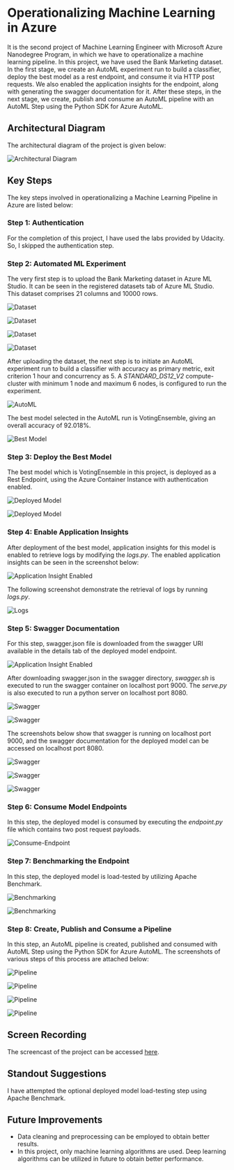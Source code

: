 # Operationalizing Machine Learning in Azure

It is the second project of Machine Learning Engineer with Microsoft Azure Nanodegree Program, in which we have to operationalize a machine learning pipeline. In this project, we have used the Bank Marketing dataset. In the first stage, we create an AutoML experiment run to build a classifier, deploy the best model as a rest endpoint, and consume it via HTTP post requests. We also enabled the application insights for the endpoint, along with generating the swagger documentation for it. After these steps, in the next stage,  we create, publish and consume an AutoML pipeline with an AutoML Step using the Python SDK for Azure AutoML.

## Architectural Diagram
The architectural diagram of the project is given below:

![Architectural Diagram](screenshots/architectural-diagram.png)

## Key Steps
The key steps involved in operationalizing a Machine Learning Pipeline in Azure are listed below:

### Step 1: Authentication

For the completion of this project, I have used the labs provided by Udacity. So, I skipped the authentication step.

### Step 2: Automated ML Experiment

The very first step is to upload the Bank Marketing dataset in Azure ML Studio. It can be seen in the registered datasets tab of Azure ML Studio. This dataset comprises 21 columns and 10000 rows.

![Dataset](screenshots/dataset1.png)

![Dataset](screenshots/dataset2.png)

![Dataset](screenshots/dataset3.png)

![Dataset](screenshots/dataset4.png)

After uploading the dataset, the next step is to initiate an AutoML experiment run to build a classifier with accuracy as primary metric, exit criterion 1 hour and concurrency as 5. A *STANDARD_DS12_V2* compute-cluster with minimum 1 node and maximum 6 nodes, is configured to run the experiment. 

![AutoML](screenshots/automl1.png)

The best model selected in the AutoML run is VotingEnsemble, giving an overall accuracy of 92.018%.

![Best Model](screenshots/best-model1.png)

### Step 3: Deploy the Best Model

The best model which is VotingEnsemble in this project, is deployed as a Rest Endpoint, using the Azure Container Instance with authentication enabled. 

![Deployed Model](screenshots/deployed-model.png)

![Deployed Model](screenshots/auth-aci.png)

### Step 4: Enable Application Insights

After deployment of the best model, application insights for this model is enabled to retrieve logs by modifying the *logs.py*. The enabled application insights can be seen in the screenshot below:

![Application Insight Enabled](screenshots/app-insight-enabled.png)

The following screenshot demonstrate the retrieval of logs by running *logs.py*.

![Logs](screenshots/logs.png)

### Step 5: Swagger Documentation

For this step, swagger.json file is downloaded from the swagger URI available in the details tab of the deployed model endpoint.

![Application Insight Enabled](screenshots/app-insight-enabled.png)

After downloading swagger.json in the swagger directory, *swagger.sh* is executed to run the swagger container on localhost port 9000. The *serve.py* is also executed to run a python server on localhost port 8080.  

![Swagger](screenshots/swagger-docker.png)

![Swagger](screenshots/swagger-serve.png)

The screenshots below show that swagger is running on localhost port 9000, and the swagger documentation for the deployed model can be accessed on localhost port 8080. 

![Swagger](screenshots/swagger-console1.png)

![Swagger](screenshots/swagger-console2.png)

![Swagger](screenshots/swagger-console3.png)

### Step 6: Consume Model Endpoints

In this step, the deployed model is consumed by executing the *endpoint.py* file which contains two post request payloads.

![Consume-Endpoint](screenshots/endpoint-result.png)

### Step 7: Benchmarking the Endpoint

In this step, the deployed model is load-tested by utilizing Apache Benchmark.

![Benchmarking](screenshots/benchmark1.png)

![Benchmarking](screenshots/benchmark2.png)

### Step 8: Create, Publish and Consume a Pipeline

In this step, an AutoML pipeline is created, published and consumed with AutoML Step using the Python SDK for Azure AutoML. The screenshots of various steps of this process are attached below: 

![Pipeline](screenshots/pipeline-run.png)

![Pipeline](screenshots/pipeline-endpoint.png)

![Pipeline](screenshots/pipeline-overview.png)

![Pipeline](screenshots/run-widget.png)

## Screen Recording

The screencast of the project can be accessed [here](https://youtu.be/l4YIerlDakU).

## Standout Suggestions

I have attempted the optional deployed model load-testing step using Apache Benchmark.

## Future Improvements
* Data cleaning and preprocessing can be employed to obtain better results.
* In this project, only machine learning algorithms are used. Deep learning algorithms can be utilized in future to obtain better performance.
